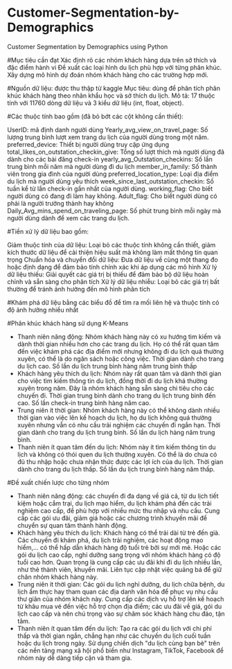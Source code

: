 # Customer-Segmentation-by-Demographics
Customer Segmentation by Demographics using Python

#Mục tiêu cần đạt
Xác định rõ các nhóm khách hàng dựa trên sở thích và đặc điểm hành vi
Đề xuất các loại hình du lịch phù hợp với từng phân khúc.
Xây dựng mô hình dự đoán nhóm khách hàng cho các trường hợp mới.

#Nguồn dữ liệu: được thu thập từ kaggle 
Mục tiêu: dùng để phân tích phân khúc khách hàng theo nhân khẩu học và sở thích du lịch.
Mô tả: 17 thuộc tính với 11760 dòng dữ liệu và 3 kiểu dữ liệu (int, float, object).

#Các thuộc tính bao gồm (đã bỏ bớt các cột không cần thiết):

UserID: mã định danh người dùng 
Yearly_avg_view_on_travel_page: Số lượng trung bình lượt xem trang du lịch của người dùng trong một năm.
preferred_device: Thiết bị người dùng truy cập ứng dụng
total_likes_on_outstation_checkin_give: Tổng số lượt thích mà người dùng đã dành cho các bài đăng check-in 
yearly_avg_Outstation_checkins: Số lần trung bình mỗi năm mà người dùng đi du lịch
member_in_family: Số thành viên trong gia đình của người dùng
preferred_location_type: Loại địa điểm du lịch mà người dùng yêu thích
week_since_last_outstation_checkin: Số tuần kể từ lần check-in gần nhất của người dùng.
working_flag: Cho biết người dùng có đang đi làm hay không.
Adult_flag: Cho biết người dùng có phải là người trưởng thành hay không
Daily_Avg_mins_spend_on_traveling_page: Số phút trung bình mỗi ngày mà người dùng dành để xem các trang du lịch.

#Tiền xử lý dữ liệu bao gồm: 

Giảm thuộc tính của dữ liệu: Loại bỏ các thuộc tính không cần thiết, giảm kích thước dữ liệu để cải thiện hiệu suất mà không làm mất thông tin quan trọng
Chuẩn hóa và chuyển đổi dữ liệu: Đưa dữ liệu về cùng một thang đo hoặc định dạng để đảm bảo tính chính xác khi áp dụng các mô hình
Xử lý dữ liệu thiếu: Giải quyết các giá trị bị thiếu để đảm bảo bộ dữ liệu hoàn chỉnh và sẵn sàng cho phân tích
Xử lý dữ liệu nhiễu: Loại bỏ các giá trị bất thường để tránh ảnh hưởng đến mô hình phân tích

#Khám phá dữ liệu bằng các biểu đồ để tìm ra mối liên hệ và thuộc tính có độ ảnh hưởng nhiều nhất

#Phân khúc khách hàng sử dụng K-Means

- Thanh niên năng động: Nhóm khách hàng này có xu hướng tìm kiếm và dành thời gian nhiều hơn cho các trang du lịch. Họ có thể rất quan tâm đến việc khám phá các địa điểm mới nhưng không đi du lịch quá thường xuyên, có thể là do ngân sách hoặc công việc. Thời gian dành cho trang du lịch cao. Số lần du lịch trung bình hàng năm trung bình thấp
- Khách hàng yêu thích du lịch: Nhóm này rất quan tâm và dành thời gian cho việc tìm kiếm thông tin du lịch, đồng thời đi du lịch khá thường xuyên trong năm. Đây là nhóm khách hàng sẵn sàng chi tiêu cho các chuyến đi. Thời gian trung bình dành cho trang du lịch trung bình đến cao. Số lần check-in trung bình hàng năm cao. 
- Trung niên ít thời gian: Nhóm khách hàng này có thể không dành nhiều thời gian vào việc lên kế hoạch du lịch, họ du lịch không quá thường xuyên nhưng vẫn có nhu cầu trải nghiệm các chuyến đi ngắn hạn. Thời gian dành cho trang du lịch trung bình. Số lần du lịch  hàng năm trung bình.
- Thanh niên ít quan tâm đến du lịch: Nhóm này ít tìm kiếm thông tin du lịch và không có thói quen du lịch thường xuyên. Có thể là do chưa có đủ thu nhập hoặc chưa nhận thức được các lợi ích của du lịch. Thời gian dành cho trang du lịch thấp. Số lần du lịch trung bình hàng năm thấp.

#Đề xuất chiến lược cho từng nhóm

- Thanh niên năng động:  các chuyến đi đa dạng về giá cả, từ du lịch tiết kiệm hoặc cắm trại, du lịch mạo hiểm, du lịch khám phá đến các trải nghiệm cao cấp, để phù hợp với nhiều mức thu nhập và nhu cầu. Cung cấp các gói ưu đãi, giảm giá hoặc các chương trình khuyến mãi để chuyển sự quan tâm thành hành động.
- Khách hàng yêu thích du lịch: Khách hàng có thể trải dài từ trẻ đến già. Các chuyến đi khám phá, du lịch trải nghiệm, các hoạt động mạo hiểm,... có thể hấp dẫn khách hàng độ tuổi trẻ bởi sự mới mẻ. Hoặc các gói du lịch cao cấp, nghỉ dưỡng sang trọng với nhóm khách hàng có độ tuổi cao hơn. Quan trọng là cung cấp các ưu đãi khi đi du lịch nhiều lần, như thẻ thành viên, khuyến mãi. Liên tục cập nhật việc quảng bá để giữ chân nhóm khách hàng này.
- Trung niên ít thời gian: Các gói du lịch nghỉ dưỡng, du lịch chữa bệnh, du lịch ẩm thực hay tham quan các địa danh văn hóa để phục vụ nhu cầu thư giãn của nhóm khách này. Cung cấp các dịch vụ hỗ trợ lên kế hoạch từ khâu mua vé đến việc hỗ trợ chọn địa điểm; các ưu đãi về giá, gói du lịch cao cấp và nên chú trọng vào sự chăm sóc khách hàng chu đáo, tận tâm.
- Thanh niên ít quan tâm đến du lịch: Tạo ra các gói du lịch với chi phí thấp và thời gian ngắn, chẳng hạn như các chuyến du lịch cuối tuần hoặc du lịch trong ngày. Sử dụng chiến dịch "du lịch cùng bạn bè" trên các nền tảng mạng xã hội phổ biến như Instagram, TikTok, Facebook để nhóm này dễ dàng tiếp cận và tham gia.



